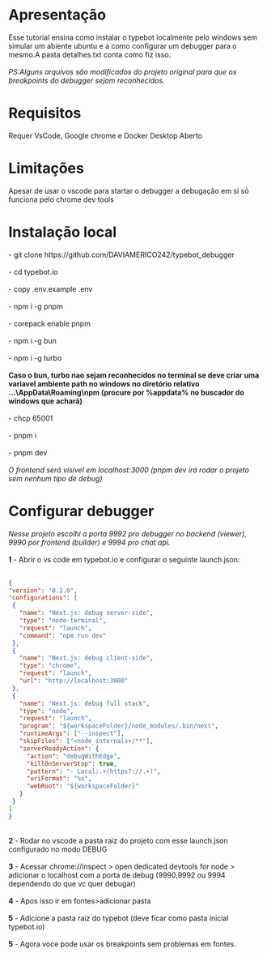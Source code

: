 <main>
  <h1>Apresentação</h1>
  <div>Esse tutorial ensina como instalar o typebot localmente pelo windows sem simular um abiente ubuntu e a como configurar um debugger para o mesmo.A pasta detalhes.txt conta como fiz isso.</div><br>
  <div><i>PS:Alguns arquivos são modificados do projeto original para que os breakpoints do debugger sejam reconhecidos.</i></div>
  <h1>Requisitos</h1>
  <div>Requer VsCode, Google chrome e Docker Desktop Aberto</div>
  <h1>Limitações</h1>
  <div>Apesar de usar o vscode para startar o debugger a debugação em si só funciona pelo chrome dev tools</div>
  <h1>Instalação local</h1>
  <div class="code"> - git clone https://github.com/DAVIAMERICO242/typebot_debugger</div><br>
  <div class="code"> - cd typebot.io</div><br>
  <div class="code"> - copy .env.example .env</div><br>
  <div class="code"> - npm i -g pnpm</div><br>
  <div class="code"> - corepack enable pnpm </div><br>
  <div class="code"> - npm i -g bun</div><br>
  <div class="code"> - npm i -g turbo</div><br>
  <div class="warning"><b>Caso o bun, turbo nao sejam reconhecidos no terminal se deve criar uma variavel ambiente path no windows no diretório relativo ...\AppData\Roaming\npm (procure por %appdata% no buscador do windows que achará) </b></div>   <br>
  <div class="code"> - chcp 65001 </div><br>
  <div class="code"> - pnpm i </div><br>
  <div class="code"> - pnpm dev </div><br>
  <div><i>O frontend será visivel em localhost:3000 (pnpm dev irá rodar o projeto sem nenhum tipo de debug)</i></div>
  <h1>Configurar debugger</h1>
  <div><i>Nesse projeto escolhi a porta 9992 pro debugger no backend (viewer), 9990 por frontend (builder) e 9994 pro chat api.</i></div><br>
  <div> <b>1</b> - Abrir o vs code em typebot.io e configurar o seguinte launch.json:</div><br>

   ```json
  {
  "version": "0.2.0",
  "configurations": [
    {
      "name": "Next.js: debug server-side",
      "type": "node-terminal",
      "request": "launch",
      "command": "npm run dev"
    },
    {
      "name": "Next.js: debug client-side",
      "type": "chrome",
      "request": "launch",
      "url": "http://localhost:3000"
    },
    {
      "name": "Next.js: debug full stack",
      "type": "node",
      "request": "launch",
      "program": "${workspaceFolder}/node_modules/.bin/next",
      "runtimeArgs": ["--inspect"],
      "skipFiles": ["<node_internals>/**"],
      "serverReadyAction": {
        "action": "debugWithEdge",
        "killOnServerStop": true,
        "pattern": "- Local:.+(https?://.+)",
        "uriFormat": "%s",
        "webRoot": "${workspaceFolder}"
      }
    }
  ]
}
 ```
<br>
<div><b>2</b> - Rodar no vscode a pasta raiz do projeto com esse launch.json configurado no modo DEBUG </div><br>
<div><b>3</b> - Acessar chrome://inspect > open dedicated devtools for node > adicionar o localhost com a porta de debug (9990,9992 ou 9994 dependendo do que vc quer debugar) </div><br>
<div><b>4</b> - Apos isso ir em fontes>adicionar pasta </div><br>
<div><b>5</b> - Adicione a pasta raiz do typebot (deve ficar como pasta inicial typebot.io) </div><br>
<div><b>5</b> - Agora voce pode usar os breakpoints sem problemas em fontes. </div><br>




  

</main>
